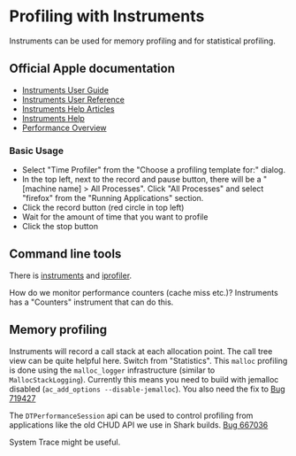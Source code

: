 # Profiling with Instruments

Instruments can be used for memory profiling and for statistical
profiling.

## Official Apple documentation

-   [Instruments User
    Guide](https://developer.apple.com/library/mac/documentation/DeveloperTools/Conceptual/InstrumentsUserGuide/)
-   [Instruments User
    Reference](https://developer.apple.com/library/mac/documentation/AnalysisTools/Reference/Instruments_User_Reference/)
-   [Instruments Help
    Articles](https://developer.apple.com/library/mac/recipes/Instruments_help_articles/)
-   [Instruments
    Help](https://developer.apple.com/library/mac/recipes/instruments_help-collection/)
-   [Performance
    Overview](https://developer.apple.com/library/mac/documentation/Performance/Conceptual/PerformanceOverview/)

### Basic Usage

-   Select \"Time Profiler\" from the \"Choose a profiling template
    for:\" dialog.
-   In the top left, next to the record and pause button, there will be
    a \"\[machine name\] \> All Processes\". Click \"All Processes\" and
    select \"firefox\" from the \"Running Applications\" section.
-   Click the record button (red circle in top left)
-   Wait for the amount of time that you want to profile
-   Click the stop button

## Command line tools

There is
[instruments](https://developer.apple.com/library/mac/documentation/Darwin/Reference/Manpages/man1/instruments.1.html)
and
[iprofiler](https://developer.apple.com/library/mac/documentation/Darwin/Reference/Manpages/man1/iprofiler.1.html).

How do we monitor performance counters (cache miss etc.)? Instruments
has a \"Counters\" instrument that can do this.

## Memory profiling

Instruments will record a call stack at each allocation point. The call
tree view can be quite helpful here. Switch from \"Statistics\". This
`malloc` profiling is done using the `malloc_logger` infrastructure
(similar to `MallocStackLogging`). Currently this means you need to
build with jemalloc disabled (`ac_add_options --disable-jemalloc`). You
also need the fix to [Bug
719427](https://bugzilla.mozilla.org/show_bug.cgi?id=719427 "https://bugzilla.mozilla.org/show_bug.cgi?id=719427")

The `DTPerformanceSession` api can be used to control profiling from
applications like the old CHUD API we use in Shark builds. [Bug
667036](https://bugzilla.mozilla.org/show_bug.cgi?id=667036 "https://bugzilla.mozilla.org/show_bug.cgi?id=667036")

System Trace might be useful.
